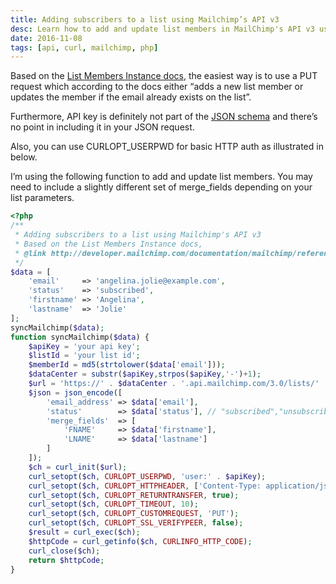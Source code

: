 ```yaml
---
title: Adding subscribers to a list using Mailchimp’s API v3
desc: Learn how to add and update list members in MailChimp's API v3 using a PUT request. Includes code example and tips. May the 4th be with you!
date: 2016-11-08
tags: [api, curl, mailchimp, php]
---
```


Based on the [List Members Instance docs](https://mailchimp.com/developer/marketing/api/list-members/), the easiest way
is to use a PUT request which according to the docs either “adds a new list member or updates the member if the email
already exists on the list”.

Furthermore, API key is definitely not part of
the [JSON schema](https://us9.api.mailchimp.com/schema/3.0/Lists/Members/Instance.json) and there’s no point in
including it in your JSON
request.

Also, you can use CURLOPT_USERPWD for basic HTTP auth as illustrated in below.

I’m using the following function to add and update list members. You may need to include a slightly different set of
merge_fields depending on your list parameters.

```php
<?php
/**
 * Adding subscribers to a list using Mailchimp's API v3
 * Based on the List Members Instance docs,
 * @link http://developer.mailchimp.com/documentation/mailchimp/reference/lists/members/
 */
$data = [
    'email'     => 'angelina.jolie@example.com',
    'status'    => 'subscribed',
    'firstname' => 'Angelina',
    'lastname'  => 'Jolie'
];
syncMailchimp($data);
function syncMailchimp($data) {
    $apiKey = 'your api key';
    $listId = 'your list id';
    $memberId = md5(strtolower($data['email']));
    $dataCenter = substr($apiKey,strpos($apiKey,'-')+1);
    $url = 'https://' . $dataCenter . '.api.mailchimp.com/3.0/lists/' . $listId . '/members/' . $memberId;
    $json = json_encode([
        'email_address' => $data['email'],
        'status'        => $data['status'], // "subscribed","unsubscribed","cleaned","pending"
        'merge_fields'  => [
            'FNAME'     => $data['firstname'],
            'LNAME'     => $data['lastname']
        ]
    ]);
    $ch = curl_init($url);
    curl_setopt($ch, CURLOPT_USERPWD, 'user:' . $apiKey);
    curl_setopt($ch, CURLOPT_HTTPHEADER, ['Content-Type: application/json']);
    curl_setopt($ch, CURLOPT_RETURNTRANSFER, true);
    curl_setopt($ch, CURLOPT_TIMEOUT, 10);
    curl_setopt($ch, CURLOPT_CUSTOMREQUEST, 'PUT');
    curl_setopt($ch, CURLOPT_SSL_VERIFYPEER, false);
    $result = curl_exec($ch);
    $httpCode = curl_getinfo($ch, CURLINFO_HTTP_CODE);
    curl_close($ch);
    return $httpCode;
}
```

